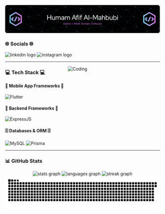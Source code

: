<!-- <h1 align="center">🌟 Humam Afif Al-Mahbubi 🌟</h1>

### 👇 About Me 👇
Hello I'm a Mobile and Web Enthusiast🖐️ -->
<div>
    <img src="img/github-header-image.png" alt="Coding Animation" />
</div>

### 🌐 Socials 🌐
<div>
    <div align="left">
        <img src="https://raw.githubusercontent.com/maurodesouza/profile-readme-generator/master/src/assets/icons/social/linkedin/default.svg" href= "https://instagram.com/humamafif__" width="52" height="35" alt="linkedin logo"  />
        <img src="https://raw.githubusercontent.com/maurodesouza/profile-readme-generator/master/src/assets/icons/social/instagram/default.svg" width="52" height="35" alt="instagram logo"  />
    </div>
</div>

---
<img align="right" alt="Coding" src="https://user-images.githubusercontent.com/74038190/229223263-cf2e4b07-2615-4f87-9c38-e37600f8381a.gif" width="300" height="250" />

### 💻 Tech Stack 💻
#### 📱 Mobile App Frameworks 📱
![Flutter](https://img.shields.io/badge/Flutter-02569B?logo=flutter&logoColor=white)

#### 🚂 Backend Frameworks 🚂
![ExpressJS](https://img.shields.io/badge/ExpressJS-000000?logo=express&logoColor=white)

#### 🗄️ Databases & ORM 🗄️
<div>
    <img src="https://img.shields.io/badge/MySQL-4479A1?logo=mysql&logoColor=white" alt="MySQL" />
    <img src="https://img.shields.io/badge/Prisma-2D3748?logo=prisma&logoColor=white" alt="Prisma" />
</div>

---

### 📊 GitHub Stats
<div align="center">
  <img src="https://github-readme-stats.vercel.app/api?username=humamafif&hide_title=false&hide_rank=false&show_icons=true&include_all_commits=true&count_private=true&disable_animations=false&theme=tokyonight&locale=en&hide_border=false&order=1" height="150" alt="stats graph"  />
  <img src="https://github-readme-stats.vercel.app/api/top-langs?username=humamafif&locale=en&hide_title=false&layout=compact&card_width=320&langs_count=5&theme=tokyonight&hide_border=false&order=2" height="150" alt="languages graph"  />
  <img src="https://streak-stats.demolab.com?user=humamafif&locale=en&mode=daily&theme=tokyonight&hide_border=false&border_radius=5&order=3" height="150" alt="streak graph"  />
<!--   <img src="https://github-readme-activity-graph.vercel.app/graph?username=humamafif&radius=16&theme=tokyo-night&area=true&order=5&hide_title=false&hide_border=false&title_color=ffffff" height="300" alt="activity-graph graph"  /> -->
</div>

<img src="https://raw.githubusercontent.com/humamafif/humamafif/output/snake.svg" alt="Snake animation" />

